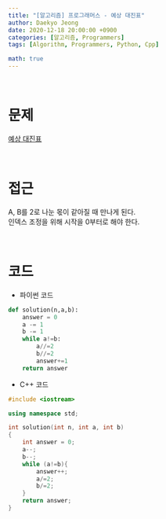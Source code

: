 ```yaml
---
title: "[알고리즘] 프로그래머스 - 예상 대진표"
author: Daekyo Jeong
date: 2020-12-18 20:00:00 +0900
categories: [알고리즘, Programmers]
tags: [Algorithm, Programmers, Python, Cpp]

math: true
---
```


<br/>

# **문제**


[예상 대진표](https://programmers.co.kr/learn/courses/30/lessons/12985)

<br/>

# **접근**  

A, B를 2로 나눈 몫이 같아질 때 만나게 된다.  
인덱스 조정을 위해 시작을 0부터로 해야 한다.  



<br/>

# **코드**


- 파이썬 코드   

```py
def solution(n,a,b):
    answer = 0
    a -= 1
    b -= 1
    while a!=b:
        a//=2
        b//=2
        answer+=1
    return answer
```


- C++ 코드

```cpp
#include <iostream>

using namespace std;

int solution(int n, int a, int b)
{
    int answer = 0;
    a--;
    b--;
    while (a!=b){
        answer++;
        a/=2;
        b/=2;
    }
    return answer;
}
```

<br/>
